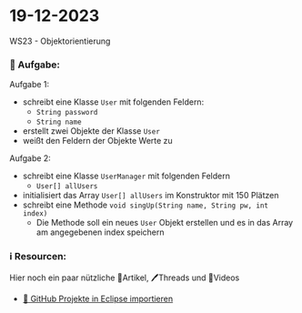 # 19-12-2023
WS23 - Objektorientierung


### 📝 Aufgabe:

Aufgabe 1:
 - schreibt eine Klasse ```User``` mit folgenden Feldern:
     - ```String password```
     - ```String name```
- erstellt zwei Objekte der Klasse ```User```
- weißt den Feldern der Objekte Werte zu

Aufgabe 2:
 - schreibt eine Klasse ```UserManager``` mit folgenden Feldern
    - ```User[] allUsers```
 - initialisiert das Array ```User[] allUsers``` im Konstruktor mit 150 Plätzen
 - schreibt eine Methode ```void singUp(String name, String pw, int index)```
    - Die Methode soll ein neues ```User``` Objekt erstellen und es in das Array am angegebenen index speichern



  ### ℹ️ Resourcen:
Hier noch ein paar nützliche 📃Artikel, 🖊️Threads und 🎥Videos

- [ 🎥 GitHub Projekte in Eclipse importieren](https://drive.google.com/file/d/1IpwHADmwViEGQ7Pf4BgybUYpz7WBoMe5/view?usp=sharing)
